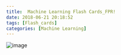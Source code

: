 ```yaml
---
title: 	Machine Learning Flash Cards_FPR!
date: 2018-06-21 20:18:52
tags: [Flash_cards]
categories: [Machine Learning]
---
```


![image](http://p659fi1z8.bkt.clouddn.com/False_Positive_Rate_web.png)